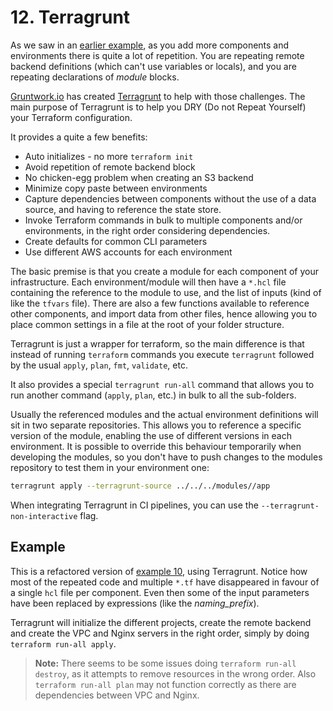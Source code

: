 # 12. Terragrunt

As we saw in an [earlier example](../10-environments/b-multiple), as you add more components and environments there is quite a lot of repetition. You are repeating remote backend definitions (which can't use variables or locals), and you are repeating declarations of *module* blocks.

[Gruntwork.io](https://gruntwork.io/) has created [Terragrunt](https://terragrunt.gruntwork.io/) to help with those challenges. The main purpose of Terragrunt is to help you DRY (Do not Repeat Yourself) your Terraform configuration.

It provides a quite a few benefits:

- Auto initializes - no more `terraform init`
- Avoid repetition of remote backend block
- No chicken-egg problem when creating an S3 backend
- Minimize copy paste between environments
- Capture dependencies between components without the use of a data source, and having to reference the state store.
- Invoke Terraform commands in bulk to multiple components and/or environments, in the right order considering dependencies.
- Create defaults for common CLI parameters
- Use different AWS accounts for each environment

The basic premise is that you create a module for each component of your infrastructure. Each environment/module will then have a `*.hcl` file containing the reference to the module to use, and the list of inputs (kind of like the `tfvars` file). There are also a few functions available to reference other components, and import data from other files, hence allowing you to place common settings in a file at the root of your folder structure.

Terragrunt is just a wrapper for terraform, so the main difference is that instead of running `terraform` commands you execute `terragrunt` followed by the usual `apply`, `plan`, `fmt`, `validate`, etc.

It also provides a special `terragrunt run-all` command that allows you to run another command (`apply`, `plan`, etc.) in bulk to all the sub-folders. 

Usually the referenced modules and the actual environment definitions will sit in two separate repositories. This allows you to reference a specific version of the module, enabling the use of different versions in each environment. It is possible to override this behaviour temporarily when developing the modules, so you don't have to push changes to the modules repository to test them in your environment one:
```bash
terragrunt apply --terragrunt-source ../../../modules//app
```

When integrating Terragrunt in CI pipelines, you can use the `--terragrunt-non-interactive` flag.

## Example

This is a refactored version of [example 10](../10-environments/b-multiple), using Terragrunt. Notice how most of the repeated code and multiple `*.tf` have disappeared in favour of a single `hcl` file per component. Even then some of the input parameters have been replaced by expressions (like the *naming_prefix*).

Terragrunt will initialize the different projects, create the remote backend and create the VPC and Nginx servers in the right order, simply by doing `terraform run-all apply`.

> **Note:** There seems to be some issues doing `terraform run-all destroy`, as it attempts to remove resources in the wrong order. Also `terraform run-all plan` may not function correctly as there are dependencies between VPC and Nginx. 